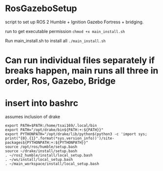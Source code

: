 # RosGazeboSetup
script to set up ROS 2 Humble + Ignition Gazebo Fortress + bridging. 

run to get executable permission
`chmod +x main_install.sh`

Run main_install.sh to install all
`./main_install.sh`


# Can run individual files separately if breaks happen, main runs all three in order, Ros, Gazebo, Bridge


# insert into bashrc

assumes inclusion of drake
```
export PATH=$PATH:/home/tsai169/.local/bin
export PATH="/opt/drake/bin${PATH:+:${PATH}}"
export PYTHONPATH="/opt/drake/lib/python$(python3 -c 'import sys; print("{0}.{1}".format(*sys.version_info))')/site-packages${PYTHONPATH:+:${PYTHONPATH}}"
source /opt/ros/humble/setup.bash
source ~/drake/install/setup.bash
. ~/ros2_humble/install/local_setup.bash
. ~/ws/install/local_setup.bash
. ~/main_workspace/install/local_setup.bash
```